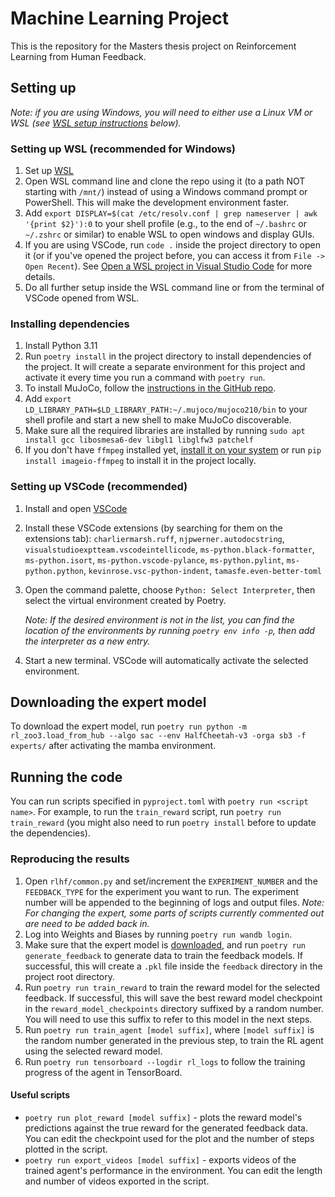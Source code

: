 # Machine Learning Project

This is the repository for the Masters thesis project on Reinforcement Learning from Human Feedback.

## Setting up

*Note: if you are using Windows, you will need to either use a Linux VM or WSL (see [WSL setup instructions](#setting-up-wsl-recommended-for-windows) below).*

### Setting up WSL (recommended for Windows)

1. Set up [WSL](https://learn.microsoft.com/en-us/windows/wsl/install)
1. Open WSL command line and clone the repo using it (to a path NOT starting with `/mnt/`) instead of using a Windows command prompt or PowerShell. This will make the development environment faster.
1. Add `export DISPLAY=$(cat /etc/resolv.conf | grep nameserver | awk '{print $2}'):0` to your shell profile (e.g., to the end of `~/.bashrc` or `~/.zshrc` or similar) to enable WSL to open windows and display GUIs.
1. If you are using VSCode, run `code .` inside the project directory to open it (or if you've opened the project before, you can access it from `File -> Open Recent`). See [Open a WSL project in Visual Studio Code](https://learn.microsoft.com/en-us/windows/wsl/tutorials/wsl-vscode#open-a-wsl-project-in-visual-studio-code) for more details.
1. Do all further setup inside the WSL command line or from the terminal of VSCode opened from WSL.

### Installing dependencies

1. Install Python 3.11
1. Run `poetry install` in the project directory to install dependencies of the project. It will create a separate environment for this project and activate it every time you run a command with `poetry run`.
1. To install MuJoCo, follow the [instructions in the GitHub repo](https://github.com/openai/mujoco-py/#install-mujoco).
1. Add `export LD_LIBRARY_PATH=$LD_LIBRARY_PATH:~/.mujoco/mujoco210/bin` to your shell profile and start a new shell to make MuJoCo discoverable.
1. Make sure all the required libraries are installed by running `sudo apt install gcc libosmesa6-dev libgl1 libglfw3 patchelf`
1. If you don't have `ffmpeg` installed yet, [install it on your system](https://ffmpeg.org/download.html) or run `pip install imageio-ffmpeg` to install it in the project locally.

### Setting up VSCode (recommended)

1. Install and open [VSCode](https://code.visualstudio.com/download)
1. Install these VSCode extensions (by searching for them on the extensions tab): `charliermarsh.ruff`, `njpwerner.autodocstring`, `visualstudioexptteam.vscodeintellicode`, `ms-python.black-formatter`, `ms-python.isort`, `ms-python.vscode-pylance`, `ms-python.pylint`, `ms-python.python`, `kevinrose.vsc-python-indent`, `tamasfe.even-better-toml`
1. Open the command palette, choose `Python: Select Interpreter`, then select the virtual environment created by Poetry.

   *Note: If the desired environment is not in the list, you can find the location of the environments by running `poetry env info -p`, then add the interpreter as a new entry.*
1. Start a new terminal. VSCode will automatically activate the selected environment.

## Downloading the expert model

To download the expert model, run `poetry run python -m rl_zoo3.load_from_hub --algo sac --env HalfCheetah-v3 -orga sb3 -f experts/` after activating the mamba environment.

## Running the code

You can run scripts specified in `pyproject.toml` with `poetry run <script name>`. For example, to run the `train_reward` script, run `poetry run train_reward` (you might also need to run `poetry install` before to update the dependencies).

### Reproducing the results

1. Open `rlhf/common.py` and set/increment the `EXPERIMENT_NUMBER` and the `FEEDBACK_TYPE` for the experiment you want to run. The experiment number will be appended to the beginning of logs and output files.
   *Note: For changing the expert, some parts of scripts currently commented out are need to be added back in.*
1. Log into Weights and Biases by running `poetry run wandb login`.
1. Make sure that the expert model is [downloaded](#downloading-the-expert-model), and run `poetry run generate_feedback` to generate data to train the feedback models. If successful, this will create a `.pkl` file inside the `feedback` directory in the project root directory.
1. Run `poetry run train_reward` to train the reward model for the selected feedback. If successful, this will save the best reward model checkpoint in the `reward_model_checkpoints` directory suffixed by a random number. You will need to use this suffix to refer to this model in the next steps.
1. Run `poetry run train_agent [model suffix]`, where `[model suffix]` is the random number generated in the previous step, to train the RL agent using the selected reward model.
1. Run `poetry run tensorboard --logdir rl_logs` to follow the training progress of the agent in TensorBoard.

#### Useful scripts

- `poetry run plot_reward [model suffix]` - plots the reward model's predictions against the true reward for the generated feedback data. You can edit the checkpoint used for the plot and the number of steps plotted in the script.
- `poetry run export_videos [model suffix]` - exports videos of the trained agent's performance in the environment. You can edit the length and number of videos exported in the script.
